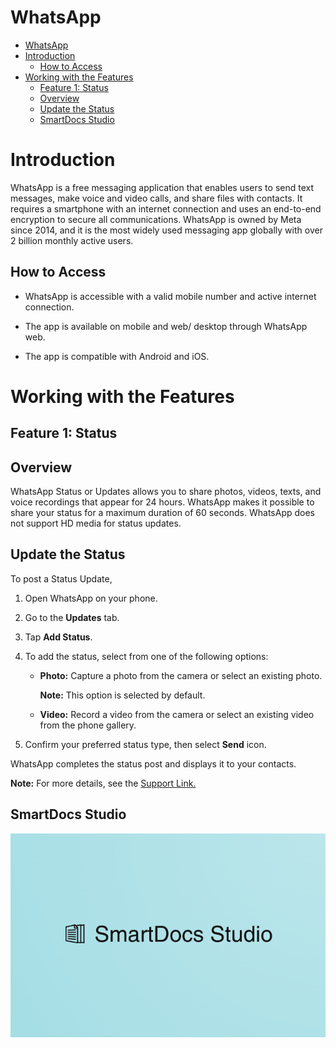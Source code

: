# WhatsApp

- [WhatsApp](#whatsapp)
- [Introduction](#introduction)
  - [How to Access](#how-to-access)
- [Working with the Features](#working-with-the-features)
  - [Feature 1: Status](#feature-1-status)
  - [Overview](#overview)
  - [Update the Status](#update-the-status)
  - [SmartDocs Studio](#smartdocs-studio)


# Introduction
WhatsApp is a free messaging application that enables users to send text messages, make voice and video calls, and share files with contacts. It requires a smartphone with an internet connection and uses an end-to-end encryption to secure all communications. WhatsApp is owned by Meta since 2014, and it is the most widely used messaging app globally with over 2 billion monthly active users.

## How to Access

*  WhatsApp is accessible with a valid mobile number and active internet connection.

* The app is available on mobile and web/ desktop through WhatsApp web.
*   The app is compatible with Android and iOS.

# Working with the Features

## Feature 1: Status

## Overview

WhatsApp Status or Updates allows you to share photos, videos, texts, and voice recordings that appear for 24 hours. WhatsApp makes it possible to share your status for a maximum duration of 60 seconds. WhatsApp does not support HD media for status updates.

## Update the Status

To post a Status Update,

1. Open WhatsApp on your phone.
2. Go to the __Updates__ tab.
3. Tap __Add Status__.
4. To add the status, select from one of the following options:
    
    * __Photo:__ Capture a photo from the camera or select an existing photo.

        __Note:__ This option is selected by default.

    * __Video:__ Record a video from the camera or select an existing video from the phone gallery.

5. Confirm your preferred status type, then select __Send__ icon.

WhatsApp completes the status post and displays it to your contacts.

__Note:__ For more details, see the [Support Link.](https://whatsapp.com/)

## SmartDocs Studio
![Image](/Images/Studio_logo.png)
